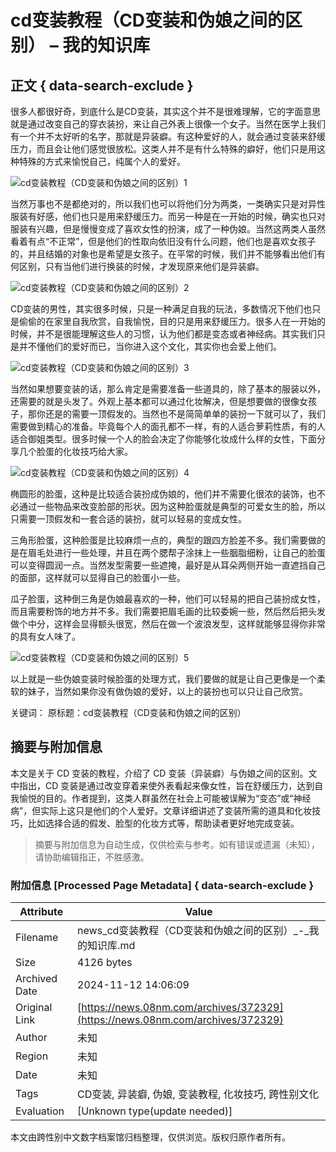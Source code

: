 # cd变装教程（CD变装和伪娘之间的区别） – 我的知识库

## 正文 { data-search-exclude }


很多人都很好奇，到底什么是CD变装，其实这个并不是很难理解，它的字面意思就是通过改变自己的穿衣装扮，来让自己外表上很像一个女子。当然在医学上我们有一个并不太好听的名字，那就是异装癖。有这种爱好的人，就会通过变装来舒缓压力，而且会让他们感觉很放松。这类人并不是有什么特殊的癖好，他们只是用这种特殊的方式来愉悦自己，纯属个人的爱好。

![cd变装教程（CD变装和伪娘之间的区别）1](/uploads3/large/pgc-image/b1dc5302e66d44afadeeba4ac363bb36.jpg)

当然万事也不是都绝对的，所以我们也可以将他们分为两类，一类确实只是对异性服装有好感，他们也只是用来舒缓压力。而另一种是在一开始的时候，确实也只对服装有兴趣，但是慢慢变成了喜欢女性的扮演，成了一种伪娘。当然这两类人虽然看着有点“不正常”，但是他们的性取向依旧没有什么问题，他们也是喜欢女孩子的，并且结婚的对象也是希望是女孩子。在平常的时候，我们并不能够看出他们有何区别，只有当他们进行换装的时候，才发现原来他们是异装癖。

![cd变装教程（CD变装和伪娘之间的区别）2](/uploads3/large/pgc-image/ebe98f0267d548698f743241d21ea489.jpg)

CD变装的男性，其实很多时候，只是一种满足自我的玩法，多数情况下他们也只是偷偷的在家里自我欣赏，自我愉悦，目的只是用来舒缓压力。很多人在一开始的时候，并不是很能理解这些人的习惯，认为他们都是变态或者神经病。其实我们只是并不懂他们的爱好而已，当你进入这个文化，其实你也会爱上他们。

![cd变装教程（CD变装和伪娘之间的区别）3](/uploads3/large/pgc-image/3a55427086064edb887a17c1ba14a734.jpg)

当然如果想要变装的话，那么肯定是需要准备一些道具的，除了基本的服装以外，还需要的就是头发了。外观上基本都可以通过化妆解决，但是想要做的很像女孩子，那你还是的需要一顶假发的。当然也不是简简单单的装扮一下就可以了，我们需要做到精心的准备。毕竟每个人的面孔都不一样，有的人适合萝莉性质，有的人适合御姐类型。很多时候一个人的脸会决定了你能够化妆成什么样的女性，下面分享几个脸蛋的化妆技巧给大家。

![cd变装教程（CD变装和伪娘之间的区别）4](/uploads3/large/pgc-image/12fdc0bbbebf40f3a51afb1f28caa5a6.jpg)

椭圆形的脸蛋，这种是比较适合装扮成伪娘的，他们并不需要化很浓的装饰，也不必通过一些物品来改变脸部的形状。因为这种脸蛋就是典型的可爱女生的脸，所以只需要一顶假发和一套合适的装扮，就可以轻易的变成女性。

三角形脸蛋，这种脸蛋是比较麻烦一点的，典型的跟四方脸差不多。我们需要做的是在眉毛处进行一些处理，并且在两个腮帮子涂抹上一些胭脂细粉，让自己的脸蛋可以变得圆润一点。当然发型需要一些遮掩，最好是从耳朵两侧开始一直遮挡自己的面部，这样就可以显得自己的脸蛋小一些。

瓜子脸蛋，这种倒三角是伪娘最喜欢的一种，他们可以轻易的把自己装扮成女性，而且需要粉饰的地方并不多。我们需要把眉毛画的比较委婉一些，然后然后把头发做个中分，这样会显得额头很宽，然后在做一个波浪发型，这样就能够显得你非常的具有女人味了。

![cd变装教程（CD变装和伪娘之间的区别）5](/uploads3/large/pgc-image/dda1a9cd97d84542a84c964e0eecb264.jpg)

以上就是一些伪娘变装时候脸蛋的处理方式，我们要做的就是让自己更像是一个柔软的妹子，当然如果你没有做伪娘的爱好，以上的装扮也可以只让自己欣赏。

关键词： 
原标题：cd变装教程（CD变装和伪娘之间的区别）
<!-- tcd_original_link https://news.08nm.com/archives/372329 -->
## 摘要与附加信息

<!-- tcd_abstract -->
本文是关于 CD 变装的教程，介绍了 CD 变装（异装癖）与伪娘之间的区别。文中指出，CD 变装是通过改变穿着来使外表看起来像女性，旨在舒缓压力，达到自我愉悦的目的。作者提到，这类人群虽然在社会上可能被误解为“变态”或“神经病”，但实际上这只是他们的个人爱好。文章详细讲述了变装所需的道具和化妆技巧，比如选择合适的假发、脸型的化妆方式等，帮助读者更好地完成变装。
<!-- tcd_abstract_end -->

> 摘要与附加信息为自动生成，仅供检索与参考。如有错误或遗漏（未知），请协助编辑指正，不胜感激。

### 附加信息 [Processed Page Metadata] { data-search-exclude }

| Attribute       | Value                                  |
|-----------------|----------------------------------------|
| Filename        | news_cd变装教程（CD变装和伪娘之间的区别）_-_我的知识库.md                             |
| Size            | 4126 bytes                           |
| Archived Date   | 2024-11-12 14:06:09                             |
| Original Link   | [https://news.08nm.com/archives/372329](https://news.08nm.com/archives/372329)                       |
| Author          | 未知                               |
| Region          | 未知                               |
| Date            | 未知                                 |
| Tags            | CD变装, 异装癖, 伪娘, 变装教程, 化妆技巧, 跨性别文化                                 |
| Evaluation            | [Unknown type(update needed)]                                 |
<!-- tcd_table_end -->

本文由跨性别中文数字档案馆归档整理，仅供浏览。版权归原作者所有。
